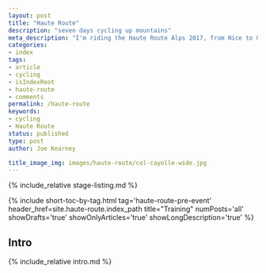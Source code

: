 ```yaml
---
layout: post
title: "Haute Route"
description: "seven days cycling up mountains"
meta_description: "I'm riding the Haute Route Alps 2017, from Nice to Geneva through the mountains. This describes what it is and how much it's going to hurt."
categories:
- index
tags:
- article
- cycling
- isIndexRoot
- haute-route
- comments
permalink: /haute-route
keywords:
- cycling
- Haute Route
status: published
type: post
author: Joe Kearney

title_image_img: images/haute-route/col-cayolle-wide.jpg
---
```


[hra-2017]: http://www.hauteroute.org/events/overview/alps-2017
[too-many-pretty]: /posts/too-many-pretty
[marmotte-2014]: https://www.strava.com/activities/162776013
[marmotte-2016]: https://www.strava.com/activities/627740014
[msr-2016]: https://www.strava.com/activities/599634295

{% include_relative stage-listing.md %}

{% include short-toc-by-tag.html tag='haute-route-pre-event' header_href=site.haute-route.index_path title="Training" numPosts='all' showDrafts='true' showOnlyArticles='true' showLongDescription='true' %}

## Intro

{% include_relative intro.md %}
